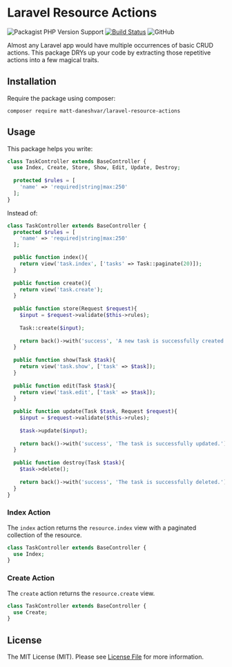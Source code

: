 # Laravel Resource Actions

![Packagist PHP Version Support](https://img.shields.io/packagist/php-v/matt-daneshvar/laravel-resource-actions)
[![Build Status](https://travis-ci.org/matt-daneshvar/laravel-resource-actions.svg?branch=master)](https://travis-ci.org/matt-daneshvar/laravel-resource-controller)
![GitHub](https://img.shields.io/github/license/matt-daneshvar/laravel-resource-actions.svg)


Almost any Laravel app would have multiple occurrences of basic CRUD actions.
This package DRYs up your code by extracting those repetitive actions into a few magical traits. 


## Installation
Require the package using composer:
```
composer require matt-daneshvar/laravel-resource-actions
```

## Usage

This package helps you write: 

```php
class TaskController extends BaseController {
  use Index, Create, Store, Show, Edit, Update, Destroy;
  
  protected $rules = [
    'name' => 'required|string|max:250'
  ];
}
```

Instead of: 

```php
class TaskController extends BaseController {
  protected $rules = [
    'name' => 'required|string|max:250'
  ];

  public function index(){
    return view('task.index', ['tasks' => Task::paginate(20)]);
  }
  
  public function create(){
    return view('task.create');
  }
  
  public function store(Request $request){
    $input = $request->validate($this->rules);
    
    Task::create($input);
    
    return back()->with('success', 'A new task is successfully created.');
  }
  
  public function show(Task $task){
    return view('task.show', ['task' => $task]);
  }
  
  public function edit(Task $task){
    return view('task.edit', ['task' => $task]);
  }
  
  public function update(Task $task, Request $request){
    $input = $request->validate($this->rules);
    
    $task->update($input);
    
    return back()->with('success', 'The task is successfully updated.');
  }
  
  public function destroy(Task $task){
    $task->delete();
    
    return back()->with('success', 'The task is successfully deleted.');
  }
}

```

### Index Action
The `index` action returns the `resource.index` view with a paginated collection of the resource.
```php
class TaskController extends BaseController {
  use Index;
}
```

### Create Action
The `create` action returns the `resource.create` view.
```php
class TaskController extends BaseController {
  use Create;
}
```

## License
The MIT License (MIT). Please see [License File](LICENSE.md) for more information.